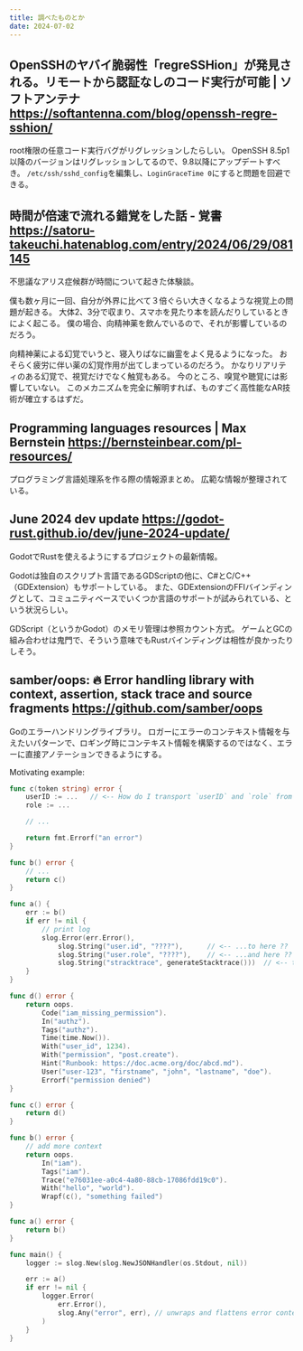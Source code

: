 ```yaml
---
title: 調べたものとか
date: 2024-07-02
---
```


## OpenSSHのヤバイ脆弱性「regreSSHion」が発見される。リモートから認証なしのコード実行が可能 | ソフトアンテナ https://softantenna.com/blog/openssh-regre-sshion/

root権限の任意コード実行バグがリグレッションしたらしい。
OpenSSH 8.5p1以降のバージョンはリグレッションしてるので、9.8以降にアップデートすべき。
`/etc/ssh/sshd_config`を編集し、`LoginGraceTime 0`にすると問題を回避できる。

## 時間が倍速で流れる錯覚をした話 - 覚書 https://satoru-takeuchi.hatenablog.com/entry/2024/06/29/081145

不思議なアリス症候群が時間について起きた体験談。

僕も数ヶ月に一回、自分が外界に比べて３倍ぐらい大きくなるような視覚上の問題が起きる。
大体2、3分で収まり、スマホを見たり本を読んだりしているときによく起こる。
僕の場合、向精神薬を飲んでいるので、それが影響しているのだろう。

向精神薬による幻覚でいうと、寝入りばなに幽霊をよく見るようになった。
おそらく疲労に伴い薬の幻覚作用が出てしまっているのだろう。
かなりリアリティのある幻覚で、視覚だけでなく触覚もある。
今のところ、嗅覚や聴覚には影響していない。
このメカニズムを完全に解明すれば、ものすごく高性能なAR技術が確立するはずだ。

## Programming languages resources | Max Bernstein https://bernsteinbear.com/pl-resources/

プログラミング言語処理系を作る際の情報源まとめ。
広範な情報が整理されている。

## June 2024 dev update https://godot-rust.github.io/dev/june-2024-update/

GodotでRustを使えるようにするプロジェクトの最新情報。

Godotは独自のスクリプト言語であるGDScriptの他に、C#とC/C++（GDExtension）もサポートしている。
また、GDExtensionのFFIバインディングとして、コミュニティベースでいくつか言語のサポートが試みられている、という状況らしい。

GDScript（というかGodot）のメモリ管理は参照カウント方式。
ゲームとGCの組み合わせは鬼門で、そういう意味でもRustバインディングは相性が良かったりしそう。

## samber/oops: 🔥 Error handling library with context, assertion, stack trace and source fragments https://github.com/samber/oops

Goのエラーハンドリングライブラリ。
ロガーにエラーのコンテキスト情報を与えたいパターンで、ロギング時にコンテキスト情報を構築するのではなく、エラーに直接アノテーションできるようにする。

Motivating example:

```go
func c(token string) error {
    userID := ...   // <-- How do I transport `userID` and `role` from here...
    role := ...

    // ...

    return fmt.Errorf("an error")
}

func b() error {
    // ...
    return c()
}

func a() {
    err := b()
    if err != nil {
        // print log
        slog.Error(err.Error(),
            slog.String("user.id", "????"),      // <-- ...to here ??
            slog.String("user.role", "????"),    // <-- ...and here ??
            slog.String("stracktrace", generateStacktrace()))  // <-- this won't contain the exact error location 😩
    }
}
```

```go
func d() error {
    return oops.
        Code("iam_missing_permission").
        In("authz").
        Tags("authz").
        Time(time.Now()).
        With("user_id", 1234).
        With("permission", "post.create").
        Hint("Runbook: https://doc.acme.org/doc/abcd.md").
        User("user-123", "firstname", "john", "lastname", "doe").
        Errorf("permission denied")
}

func c() error {
	return d()
}

func b() error {
    // add more context
    return oops.
        In("iam").
        Tags("iam").
        Trace("e76031ee-a0c4-4a80-88cb-17086fdd19c0").
        With("hello", "world").
        Wrapf(c(), "something failed")
}

func a() error {
	return b()
}

func main() {
    logger := slog.New(slog.NewJSONHandler(os.Stdout, nil))

    err := a()
    if err != nil {
        logger.Error(
            err.Error(),
            slog.Any("error", err), // unwraps and flattens error context
        )
    }
}
```
